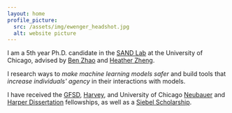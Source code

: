 ```yaml
---
layout: home
profile_picture:
  src: /assets/img/ewenger_headshot.jpg
  alt: website picture
---
```


<p>
I am a 5th year Ph.D. candidate in the <a href="http://sandlab.cs.uchicago.edu" target="_blank">SAND Lab</a> at the University of Chicago, advised by <a href="http://people.cs.uchicago.edu/~ravenben/" target= "_blank">Ben Zhao</a> and <a href="http://people.cs.uchicago.edu/~htzheng/" target="_blank">Heather Zheng</a>. 
</p>


<p>
I research ways to <em>make machine learning models safer</em> and build tools that <em>increase individuals' agency</em> in their interactions with models. 
</p>

<p>
I have received the <a href="https://stemfellowships.org/" target="_blank">GFSD</a>, <a href="https://msfdn.org/harveyfellows/overview/" target="_blank">Harvey</a>, and University of Chicago <a href="https://grad.uchicago.edu/fellowships/neubauer-fellows/" target="_blank">Neubauer</a> and <a href="https://physicalsciences.uchicago.edu/news/article/psd-recognizes-nine-students-with-a-william-rainey-harper-dissertation-fellowship-22/" target="_blank">Harper Dissertation</a> fellowships, as well as a <a href="https://www.siebelscholars.com/scholar-profile/3715/" target="_blank">Siebel Scholarship</a>.
</p>